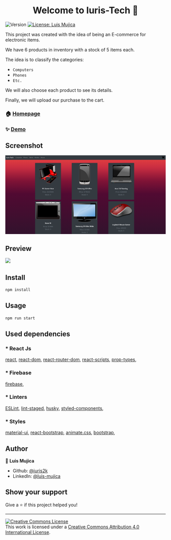 <h1 align="center">Welcome to Iuris-Tech 👋</h1>
<p>
  <img alt="Version" src="https://img.shields.io/badge/version-0.1.0-blue.svg?cacheSeconds=2592000" />
  <a href="#" target="_blank">
    <img alt="License: Luis Mujica" src="https://img.shields.io/badge/License-Luis Mujica-yellow.svg" />
  </a>
</p>

This project was created with the idea of being an E-commerce for electronic items.

We have 6 products in inventory with a stock of 5 items each.

The idea is to classify the categories:

- `Computers`
- `Phones`
- `Etc.`

We will also choose each product to see its details.

Finally, we will upload our purchase to the cart.

### 🏠 [Homepage](https://iuristech.netlify.app/)

### ✨ [Demo](https://iuristech.netlify.app/)

## Screenshot

![](src/img/Iuris-Tech.png)

## Preview
![](src/img/Iuris-Tech.gif)

## Install

```sh
npm install
```

## Usage

```sh
npm run start
```

## Used dependencies

### * React Js

[react](https://es.reactjs.org/),
[react-dom](https://es.reactjs.org/docs/react-dom.html),
[react-router-dom](https://www.npmjs.com/package/react-router-dom),
[react-scripts](https://www.npmjs.com/package/react-scripts),
[prop-types](https://www.npmjs.com/package/prop-types),

### * Firebase

[firebase](https://firebase.google.com/),

### * Linters

[ESLint](https://eslint.org/),
[lint-staged](https://www.npmjs.com/package/lint-staged/v/7.3.0),
[husky](https://typicode.github.io/husky/#/),
[styled-components](https://styled-components.com/),

### * Styles

[material-ui](https://material-ui.com/),
[react-bootstrap](https://react-bootstrap.github.io/),
[animate.css](https://animate.style/),
[bootstrap](https://getbootstrap.com/),

## Author

👤 **Luis Mujica**

* Github: [@iuris2k](https://github.com/iuris2k)
* LinkedIn: [@luis-mujica](https://linkedin.com/in/luis-mujica)

## Show your support

Give a ⭐️ if this project helped you!

***
<a rel="license" href="http://creativecommons.org/licenses/by/4.0/"><img alt="Creative Commons License" style="border-width:0" src="https://i.creativecommons.org/l/by/4.0/88x31.png" /></a><br />This work is licensed under a <a rel="license" href="http://creativecommons.org/licenses/by/4.0/">Creative Commons Attribution 4.0 International License</a>.
